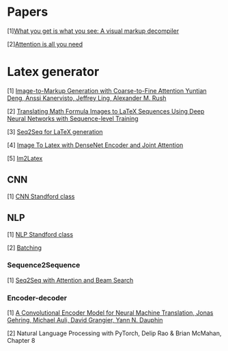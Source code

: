 # Papers

[1][What you get is what you see: A visual markup decompiler](https://arxiv.org/pdf/1609.04938v1.pdf)

[2][Attention is all you need](https://papers.nips.cc/paper/2017/file/3f5ee243547dee91fbd053c1c4a845aa-Paper.pdf)

# Latex generator

[1] [Image-to-Markup Generation with Coarse-to-Fine Attention
Yuntian Deng, Anssi Kanervisto, Jeffrey Ling, Alexander M. Rush](http://lstm.seas.harvard.edu/latex/)

[2] [Translating Math Formula Images to LaTeX Sequences Using Deep
Neural Networks with Sequence-level Training](https://arxiv.org/pdf/1908.11415.pdf)

[3] [Seq2Seq for LaTeX generation](https://guillaumegenthial.github.io/image-to-latex.html)

[4] [Image To Latex with DenseNet Encoder and Joint Attention](https://www.sciencedirect.com/science/article/pii/S1877050919302686)

[5] [Im2Latex](https://github.com/luopeixiang/im2latex)

## CNN

[1] [CNN Standford class](https://cs231n.github.io/)

## NLP

[1] [NLP Standford class](https://web.stanford.edu/class/cs224n/)

[2] [Batching](https://www.youtube.com/watch?v=U4WB9p6ODjM)

### Sequence2Sequence

[1] [Seq2Seq with Attention and Beam Search](https://guillaumegenthial.github.io/sequence-to-sequence.html)

### Encoder-decoder

[1] [A Convolutional Encoder Model for Neural Machine Translation, Jonas Gehring, Michael Auli, David Grangier, Yann N. Dauphin](https://research.fb.com/wp-content/uploads/2017/11/convolutional-encoder-model-45.pdf)

[2] Natural Language Processing with PyTorch, Delip Rao & Brian McMahan, Chapter 8
